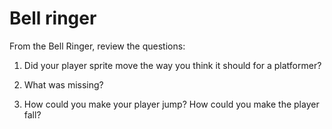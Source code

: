 # Bell ringer

From the Bell Ringer, review the questions:
1. Did your player sprite move the way you think it should for a platformer?
1. What was missing?
   
1. How could you make your player jump? How could you make the player fall?
